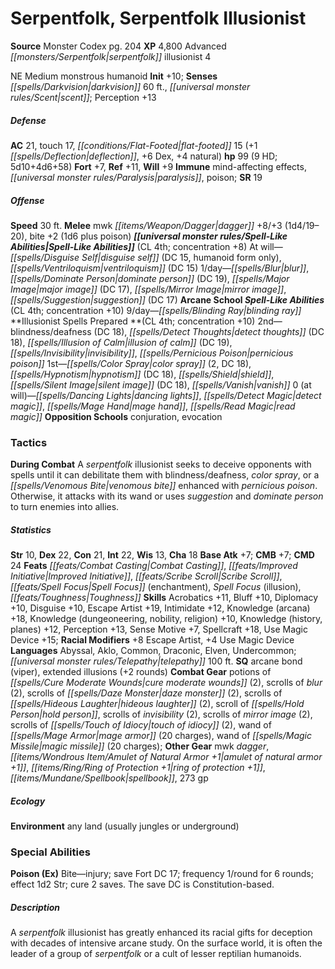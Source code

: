 ﻿---
cssclass: [monsters]
title1: Serpentfolk, Serpentfolk Illusionist
title2: Serpentfolk Illusionist
CR: 8
sources:
- name: Monster Codex
  page: 204
  link: http://paizo.com/products/btpy9926?Pathfinder-Roleplaying-Game-Monster-Codex
XP: 4800
race: Advanced
classes:
- serpentfolk illusionist 4
alignment: NE
size: Medium
type: monstrous humanoid
initiative:
  bonus: 10
senses:
  darkvision: 60
  scent: true
AC:
  AC: 21
  touch: 17
  flat_footed: 15
  components:
    deflection: 1
    dex: 6
    natural: 4
HP:
  HP: 99
  long: 5d10+4d6+58
  HD: 9
saves:
  fort: 7
  ref: 11
  will: 9
immunities:
- mind-affecting effects
- paralysis
- poison
SR: 19
speeds:
  base: 30
attacks:
  melee:
  - - text: mwk dagger +8/+3 (1d4/19-20)
      entries:
      - - damage: 1d4
          crit_range: 19-20
      attack: mwk dagger
      bonus:
      - 8
      - 3
    - text: bite +2 (1d6 plus poison)
      entries:
      - - damage: 1d6
        - effect: poison
      attack: bite
      bonus:
      - 2
spell_like_abilities:
  entries:
  - name: disguise self
    source: default
    freq: At will
    DC: 15
    other: humanoid form only
  - name: ventriloquism
    source: default
    freq: At will
    DC: 15
  - name: blur
    source: default
    freq: 1/day
  - name: dominate person
    source: default
    freq: 1/day
    DC: 19
  - name: major image
    source: default
    freq: 1/day
    DC: 17
  - name: mirror image
    source: default
    freq: 1/day
  - name: suggestion
    source: default
    freq: 1/day
    DC: 17
  - name: blinding ray
    source: arcane school
    freq: 9/day
  sources:
  - name: default
    CL: 4
    concentration: 8
  - name: arcane school
    CL: 4
    concentration: 10
spells:
  entries:
  - name: blindness/deafness
    source: Illusionist
    level: 2
    DC: 18
  - name: detect thoughts
    source: Illusionist
    level: 2
    DC: 18
  - superscripts:
    - UC
    name: illusion of calm
    source: Illusionist
    level: 2
    DC: 19
  - name: invisibility
    source: Illusionist
    level: 2
  - superscripts:
    - UM
    name: pernicious poison
    source: Illusionist
    level: 2
  - name: color spray
    source: Illusionist
    level: 1
    count: 2
    DC: 18
  - name: hypnotism
    source: Illusionist
    level: 1
    DC: 18
  - name: shield
    source: Illusionist
    level: 1
  - name: silent image
    source: Illusionist
    level: 1
    DC: 18
  - superscripts:
    - APG
    name: vanish
    source: Illusionist
    level: 1
  - name: dancing lights
    source: Illusionist
    level: 0
  - name: detect magic
    source: Illusionist
    level: 0
  - name: mage hand
    source: Illusionist
    level: 0
  - name: read magic
    source: Illusionist
    level: 0
  sources:
  - name: Illusionist
    type: prepared
    CL: 4
    concentration: 10
    slots:
      0: at-will
    opposition_schools:
    - conjuration
    - evocation
tactics:
  During Combat: A serpentfolk illusionist seeks to deceive opponents with spells
    until it can debilitate them with blindness/deafness, color spray, or a venomous
    bite enhanced with pernicious poison. Otherwise, it attacks with its wand or uses
    suggestion and dominate person to turn enemies into allies.
ability_scores:
  STR: 10
  DEX: 22
  CON: 21
  INT: 22
  WIS: 13
  CHA: 18
BAB: 7
CMB: 7
CMD: 24
feats:
- name: Combat Casting
- name: Improved Initiative
- name: Scribe Scroll
- name: Spell Focus (enchantment)
- name: Spell Focus (illusion)
- name: Toughness
skills:
  Acrobatics: 11
  Bluff: 10
  Diplomacy: 10
  Disguise: 10
  Escape Artist: 19
  Intimidate: 12
  Knowledge (arcana): 18
  Knowledge (dungeoneering): 10
  Knowledge (nobility): 10
  Knowledge (religion): 10
  Knowledge (history): 12
  Knowledge (planes): 12
  Perception: 13
  Sense Motive: 7
  Spellcraft: 18
  Use Magic Device: 15
  _racial_mods:
    Escape Artist:
      _: 8
    Use Magic Device:
      _: 4
languages:
- Abyssal
- Aklo
- Common
- Draconic
- Elven
- Undercommon
- telepathy 100 ft.
special_qualities:
- arcane bond (viper)
- extended illusions (+2 rounds)
gear:
  combat:
  - potions of cure moderate wounds (2)
  - scrolls of blur (2)
  - scrolls of daze monster (2)
  - scrolls of hideous laughter (2)
  - scroll of hold person
  - scrolls of invisibility (2)
  - scrolls of mirror image (2)
  - scrolls of touch of idiocy (2)
  - wand of mage armor (20 charges)
  - wand of magic missile (20 charges)
  other:
  - mwk dagger
  - amulet of natural armor +1
  - ring of protection +1
  - spellbook
  - 273 gp
ecology:
  environment: any land (usually jungles or underground)
special_abilities:
  Poison (Ex): Bite-injury; save Fort DC 17; frequency 1/round for 6 rounds; effect
    1d2 Str; cure 2 saves. The save DC is Constitution-based.
desc_long: A serpentfolk illusionist has greatly enhanced its racial gifts for deception
  with decades of intensive arcane study. On the surface world, it is often the leader
  of a group of serpentfolk or a cult of lesser reptilian humanoids.

---

# Serpentfolk, Serpentfolk Illusionist

**Source** Monster Codex pg. 204
**XP** 4,800
Advanced _[[monsters/Serpentfolk|serpentfolk]]_ illusionist 4

NE Medium monstrous humanoid
**Init** +10; **Senses** _[[spells/Darkvision|darkvision]]_ 60 ft., _[[universal monster rules/Scent|scent]]_; Perception +13

##### Defense

**AC** 21, touch 17, _[[conditions/Flat-Footed|flat-footed]]_ 15 (+1 _[[spells/Deflection|deflection]]_, +6 Dex, +4 natural)
**hp** 99 (9 HD; 5d10+4d6+58)
**Fort** +7, **Ref** +11, **Will** +9
**Immune** mind-affecting effects, _[[universal monster rules/Paralysis|paralysis]]_, poison; **SR** 19

##### Offense
**Speed** 30 ft.
**Melee** mwk _[[items/Weapon/Dagger|dagger]]_ +8/+3 (1d4/19–20), bite +2 (1d6 plus poison)
**_[[universal monster rules/Spell-Like Abilities|Spell-Like Abilities]]_** (CL 4th; concentration +8)
At will—_[[spells/Disguise Self|disguise self]]_ (DC 15, humanoid form only), _[[spells/Ventriloquism|ventriloquism]]_ (DC 15)
1/day—_[[spells/Blur|blur]]_, _[[spells/Dominate Person|dominate person]]_ (DC 19), _[[spells/Major Image|major image]]_ (DC 17), _[[spells/Mirror Image|mirror image]]_, _[[spells/Suggestion|suggestion]]_ (DC 17)
**Arcane School _Spell-Like Abilities_** (CL 4th; concentration +10)
9/day—_[[spells/Blinding Ray|blinding ray]]_
**Illusionist Spells Prepared **(CL 4th; concentration +10)
2nd—blindness/deafness (DC 18), _[[spells/Detect Thoughts|detect thoughts]]_ (DC 18), _[[spells/Illusion of Calm|illusion of calm]]_ (DC 19), _[[spells/Invisibility|invisibility]]_, _[[spells/Pernicious Poison|pernicious poison]]_
1st—_[[spells/Color Spray|color spray]]_ (2, DC 18), _[[spells/Hypnotism|hypnotism]]_ (DC 18), _[[spells/Shield|shield]]_, _[[spells/Silent Image|silent image]]_ (DC 18), _[[spells/Vanish|vanish]]_
0 (at will)—_[[spells/Dancing Lights|dancing lights]]_, _[[spells/Detect Magic|detect magic]]_, _[[spells/Mage Hand|mage hand]]_, _[[spells/Read Magic|read magic]]_
**Opposition Schools** conjuration, evocation

### Tactics

**During Combat** A _serpentfolk_ illusionist seeks to deceive opponents with spells until it can debilitate them with blindness/deafness, _color spray_, or a _[[spells/Venomous Bite|venomous bite]]_ enhanced with _pernicious poison_. Otherwise, it attacks with its wand or uses _suggestion_ and _dominate person_ to turn enemies into allies.

##### Statistics
**Str** 10, **Dex** 22, **Con** 21, **Int** 22, **Wis** 13, **Cha** 18
**Base Atk** +7; **CMB** +7; **CMD** 24
**Feats** _[[feats/Combat Casting|Combat Casting]]_, _[[feats/Improved Initiative|Improved Initiative]]_, _[[feats/Scribe Scroll|Scribe Scroll]]_, _[[feats/Spell Focus|Spell Focus]]_ (enchantment), _Spell Focus_ (illusion), _[[feats/Toughness|Toughness]]_
**Skills** Acrobatics +11, Bluff +10, Diplomacy +10, Disguise +10, Escape Artist +19, Intimidate +12, Knowledge (arcana) +18, Knowledge (dungeoneering, nobility, religion) +10, Knowledge (history, planes) +12, Perception +13, Sense Motive +7, Spellcraft +18, Use Magic Device +15; **Racial Modifiers** +8 Escape Artist, +4 Use Magic Device
**Languages** Abyssal, Aklo, Common, Draconic, Elven, Undercommon; _[[universal monster rules/Telepathy|telepathy]]_ 100 ft.
**SQ** arcane bond (viper), extended illusions (+2 rounds)
**Combat Gear** potions of _[[spells/Cure Moderate Wounds|cure moderate wounds]]_ (2), scrolls of _blur_ (2), scrolls of _[[spells/Daze Monster|daze monster]]_ (2), scrolls of _[[spells/Hideous Laughter|hideous laughter]]_ (2), scroll of _[[spells/Hold Person|hold person]]_, scrolls of _invisibility_ (2), scrolls of _mirror image_ (2), scrolls of _[[spells/Touch of Idiocy|touch of idiocy]]_ (2), wand of _[[spells/Mage Armor|mage armor]]_ (20 charges), wand of _[[spells/Magic Missile|magic missile]]_ (20 charges); **Other Gear** mwk _dagger_, _[[items/Wondrous Item/Amulet of Natural Armor +1|amulet of natural armor +1]]_, _[[items/Ring/Ring of Protection +1|ring of protection +1]]_, _[[items/Mundane/Spellbook|spellbook]]_, 273 gp

##### Ecology

**Environment** any land (usually jungles or underground)

### Special Abilities

**Poison (Ex)** Bite—injury; save Fort DC 17; frequency 1/round for 6 rounds; effect 1d2 Str; cure 2 saves. The save DC is Constitution-based.

##### Description

A _serpentfolk_ illusionist has greatly enhanced its racial gifts for deception with decades of intensive arcane study. On the surface world, it is often the leader of a group of _serpentfolk_ or a cult of lesser reptilian humanoids.
